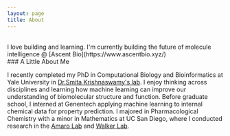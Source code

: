```yaml
---
layout: page
title: About
---
```


<br/>
I love building and learning. I'm currently building the future of molecule intelligence @ [Ascent Bio](https://www.ascentbio.xyz/)


<br/>
### A Little About Me
 
I recently completed my PhD in Computational Biology and Bioinformatics at Yale University in [Dr.Smita Krishnaswamy's lab](https://www.krishnaswamylab.org/). I enjoy thinking across disciplines and learning how machine learning can improve our understanding of biomolecular structure and function.
Before graduate school, I interned at Genentech applying machine learning to internal chemical data for property prediction. I majored in Pharmacological Chemistry with a minor in Mathematics at UC San Diego, where I conducted research in the [Amaro Lab](https://amarolab.ucsd.edu/) and [Walker Lab](http://www.rosswalker.co.uk). 
